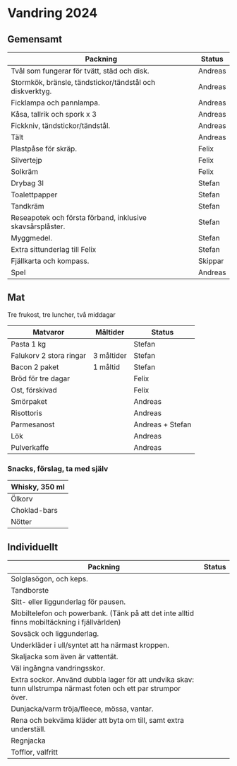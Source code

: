 # Vandring 2024

## Gemensamt

|Packning|Status|
|--|--|
|Tvål som fungerar för tvätt, städ och disk.| Andreas |
|Stormkök, bränsle, tändstickor/tändstål och diskverktyg.|Andreas|
|Ficklampa och pannlampa.|Andreas|
|Kåsa, tallrik och spork x 3|Andreas|
|Fickkniv, tändstickor/tändstål.|Andreas|
|Tält| Andreas|
|Plastpåse för skräp.|Felix|
|Silvertejp|Felix|
|Solkräm|Felix|
|Drybag 3l|Stefan|
|Toalettpapper|Stefan|
|Tandkräm|Stefan|
|Reseapotek och första förband, inklusive skavsårsplåster.|Stefan|
|Myggmedel.|Stefan|
|Extra sittunderlag till Felix|Stefan|
|Fjällkarta och kompass.|Skippar|
|Spel|Andreas|

## Mat

Tre frukost, tre luncher, två middagar

|Matvaror|Måltider|Status|
|--|--|--|
|Pasta 1 kg||Stefan|
|Falukorv 2 stora ringar|3 måltider|Stefan|
|Bacon 2 paket|1 måltid|Stefan|
|Bröd för tre dagar||Felix|
|Ost, förskivad||Felix|
|Smörpaket||Andreas|
|Risottoris||Andreas|
|Parmesanost||Andreas + Stefan|
|Lök||Andreas|
|Pulverkaffe||Andreas|

### Snacks, förslag, ta med själv
|Whisky, 350 ml|
|--|
|Ölkorv|
|Choklad-bars|
|Nötter|


## Individuellt
|Packning|Status|
|--|--|
|Solglasögon, och keps.||
|Tandborste||
|Sitt- eller liggunderlag för pausen.||
|Mobiltelefon och powerbank. (Tänk på att det inte alltid finns mobiltäckning i fjällvärlden)||
|Sovsäck och liggunderlag.||
|Underkläder i ull/syntet att ha närmast kroppen.||
|Skaljacka som även är vattentät.||
|Väl ingångna vandringsskor.||
|Extra sockor. Använd dubbla lager för att undvika skav: tunn ullstrumpa närmast foten och ett par strumpor över.||
|Dunjacka/varm tröja/fleece, mössa, vantar.||
|Rena och bekväma kläder att byta om till, samt extra underställ.||
|Regnjacka||
|Tofflor, valfritt||
